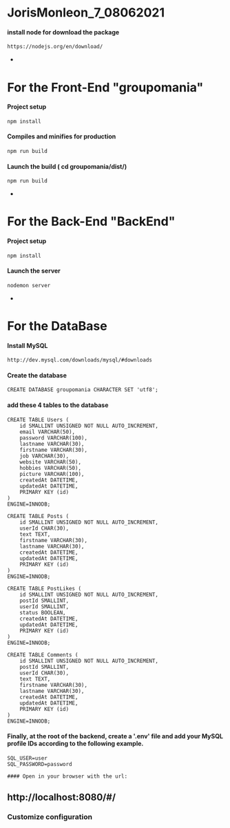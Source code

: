 # JorisMonleon_7_08062021
#### install node for download the package
```
https://nodejs.org/en/download/
```
-


# For the Front-End "groupomania"
#### Project setup
```
npm install
```
#### Compiles and minifies for production
```
npm run build
```
#### Launch the build ( cd groupomania/dist/)
```
npm run build
```
-


# For the Back-End "BackEnd"
#### Project setup
```
npm install
```
#### Launch the server
```
nodemon server
```
-


# For the DataBase
#### Install MySQL
```
http://dev.mysql.com/downloads/mysql/#downloads
```
#### Create the database
```
CREATE DATABASE groupomania CHARACTER SET 'utf8';
```
#### add these 4 tables to the database
```
CREATE TABLE Users (
    id SMALLINT UNSIGNED NOT NULL AUTO_INCREMENT,
    email VARCHAR(50),
    password VARCHAR(100),
    lastname VARCHAR(30),
    firstname VARCHAR(30),
    job VARCHAR(30),
    website VARCHAR(50),
    hobbies VARCHAR(50),
    picture VARCHAR(100),
    createdAt DATETIME,
    updatedAt DATETIME,
    PRIMARY KEY (id)
)
ENGINE=INNODB;

CREATE TABLE Posts (
    id SMALLINT UNSIGNED NOT NULL AUTO_INCREMENT,
    userId CHAR(30),
    text TEXT,
    firstname VARCHAR(30),
    lastname VARCHAR(30),
    createdAt DATETIME,
    updatedAt DATETIME,
    PRIMARY KEY (id)
)
ENGINE=INNODB;

CREATE TABLE PostLikes (
    id SMALLINT UNSIGNED NOT NULL AUTO_INCREMENT,
    postId SMALLINT,
    userId SMALLINT,
    status BOOLEAN,
    createdAt DATETIME,
    updatedAt DATETIME,
    PRIMARY KEY (id)
)
ENGINE=INNODB;

CREATE TABLE Comments (
    id SMALLINT UNSIGNED NOT NULL AUTO_INCREMENT,
    postId SMALLINT,
    userId CHAR(30),
    text TEXT,
    firstname VARCHAR(30),
    lastname VARCHAR(30),
    createdAt DATETIME,
    updatedAt DATETIME,
    PRIMARY KEY (id)
)
ENGINE=INNODB;
```

#### Finally, at the root of the backend, create a '.env' file and add your MySQL profile IDs according to the following example.
```
SQL_USER=user
SQL_PASSWORD=password

#### Open in your browser with the url:
```
http://localhost:8080/#/
-

### Customize configuration
